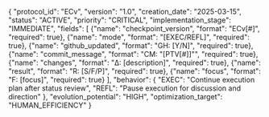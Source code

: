{
  "protocol_id": "ECv",
  "version": "1.0",
  "creation_date": "2025-03-15",
  "status": "ACTIVE",
  "priority": "CRITICAL",
  "implementation_stage": "IMMEDIATE",
  "fields": [
    {"name": "checkpoint_version", "format": "ECv[#]", "required": true},
    {"name": "mode", "format": "[EXEC/REFL]", "required": true},
    {"name": "github_updated", "format": "GH: [Y/N]", "required": true},
    {"name": "commit_message", "format": "CM: \"[PTV[#]]\"", "required": true},
    {"name": "changes", "format": "Δ: [description]", "required": true},
    {"name": "result", "format": "R: [S/F/P]", "required": true},
    {"name": "focus", "format": "F: [focus]", "required": true}
  ],
  "behavior": {
    "EXEC": "Continue execution plan after status review",
    "REFL": "Pause execution for discussion and direction"
  },
  "evolution_potential": "HIGH",
  "optimization_target": "HUMAN_EFFICIENCY"
}
